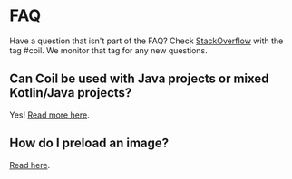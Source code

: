 # FAQ

Have a question that isn't part of the FAQ? Check [StackOverflow](https://stackoverflow.com/questions/tagged/coil) with the tag #coil. We monitor that tag for any new questions.

## Can Coil be used with Java projects or mixed Kotlin/Java projects?

Yes! [Read more here](java_compatibility.md).

## How do I preload an image?

[Read here](../getting_started/#preloading).
